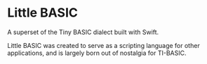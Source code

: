 # Little BASIC

A superset of the Tiny BASIC dialect built with Swift.

Little BASIC was created to serve as a scripting language for other applications, and is largely born out of nostalgia for TI-BASIC.
